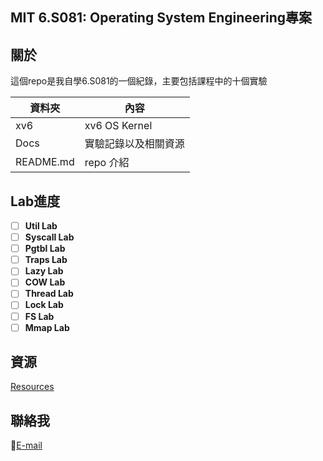 ## MIT 6.S081: Operating System Engineering專案

## 關於

這個repo是我自學6.S081的一個紀錄，主要包括課程中的十個實驗

| 資料夾      | 內容                                       |
| ------------- | -------------------------------------------- |
| xv6 | xv6 OS Kernel                                  |
| Docs | 實驗記錄以及相關資源 |
| README.md | repo 介紹 |


## Lab進度

* [ ] **Util Lab**
* [ ] **Syscall Lab**
* [ ] **Pgtbl Lab**
* [ ] **Traps Lab**
* [ ] **Lazy Lab**
* [ ] **COW Lab**
* [ ] **Thread Lab**
* [ ] **Lock Lab**
* [ ] **FS Lab**
* [ ] **Mmap Lab**

## 資源
[Resources](https://pdos.csail.mit.edu/6.828/2020/schedule.html)
## 聯絡我

📌[E-mail](linhoway@gmai)

